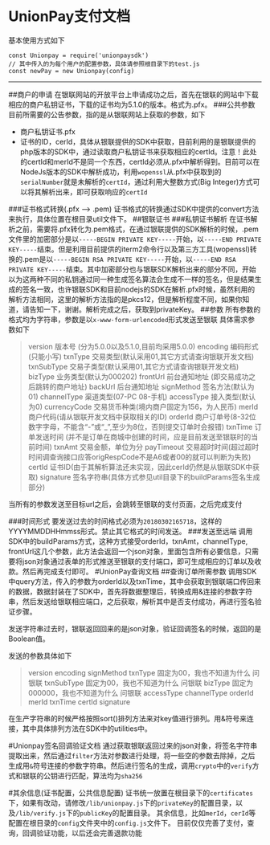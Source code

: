# UnionPay支付文档

基本使用方式如下
```
const Unionpay = require('unionpaysdk')
// 其中传入的为每个用户的配置参数，具体请参照根目录下的test.js
const newPay = new Unionpay(config)
```

------------------------------
##商户的申请
在银联网站的开放平台上申请成功之后，首先在银联的网站中下载相应的商户私钥证书，下载的证书均为5.1.0的版本。格式为.pfx。
###公共参数
目前所需要的公告参数，指的是从银联网站上获取的参数，如下
* 商户私钥证书.pfx
* 证书的ID，cerId，具体从银联提供的SDK中获取，目前利用的是银联提供的php版本的SDK中，通过读取商户私钥证书来获取相应的certId。注意！此处的certId和merId不是同一个东西，certId必须从.pfx中解析得到。目前可以在NodeJs版本的SDK中解析成功，利用```wopenssl```从.pfx中获取到的```serialNumber```就是未解析的```certId```，通过利用大整数方式(Big Integer)方式可以将其解析出来，即可获取响应的```certId```

###证书格式转换(.pfx --> .pem)
证书格式的转换通过SDK中提供的convert方法来执行，具体位置在根目录util文件下。
##银联证书
###私钥证书解析
在证书解析之前，需要将.pfx转化为.pem格式，在通过银联提供的SDK解析的时候，.pem文件里的加密部分是以```-----BEGIN PRIVATE KEY-----```开始，以```-----END PRIVATE KEY-----```结束。但是利用目前提供的iterm2命令行以及第三方工具(wopenssl)转换的.pem是以```-----BEGIN RSA PRIVATE KEY-----```开始，以```-----END RSA PRIVATE KEY-----```结束。其中加密部分也与银联SDK解析出来的部分不同，开始以为这两种不同的私钥通过同一种生成签名算法会生成不一样的签名，但是结果生成的签名一致，也许银联SDK和目前nodejs的SDK在解析.pfx时候，虽然利用的解析方法相同，这里的解析方法指的是pkcs12，但是解析程度不同，如果你知道，请告知一下，谢谢。解析完成之后，获取到privateKey。
##参数
所有参数的格式均为字符串，参数是以```x-www-form-urlencoded```形式发送至银联
具体需求参数如下
>version 版本号  (分为5.0.0以及5.1.0,目前均采用5.0.0)
>encoding 编码形式(只能小写)
>txnType 交易类型(默认采用01,其它方式请查询银联开发文档)
>txnSubType 交易子类型(默认采用01,其它方式请查询银联开发文档)
>bizType 业务类型(默认为000202)
>frontUrl 前台通知地址 (即交易成功之后跳转的商户地址)
>backUrl 后台通知地址
>signMethod 签名方法(默认为01)
>channelType 渠道类型(07-PC 08-手机)
>accessType 接入类型(默认为0)
>currencyCode 交易货币种类(境内商户固定为156，为人民币)
>merId 商户代码(请从银联开发文档中获取相关的ID)
>orderId 商户订单号(8-32位数字字母，不能含“-”或“_”,至少为8位，否则提交订单时会报错)
>txnTime 订单发送时间 (并不是订单在商城中创建的时间，应是目前发送至银联时的当前时间)
>txnAmt 交易金额，单位为分
>payTimeout 交易超时时间(超过超时时间调查询接口应答origRespCode不是A6或者00的就可以判断为失败)
>certId 证书ID(由于其解析算法还未实现，因此cerId仍然是从银联SDK中获取)
>signature 签名字符串(具体方式参见util目录下的buildParams签名生成部分)

当所有的参数发送至目标url之后，会跳转至银联的支付页面，之后完成支付


###时间形式
要发送过去的时间格式必须为```20180302165718```，这样的YYYYMMDDHHmmss形式。禁止其它格式的时间发送。
###发送至远端
调用SDK中的buildParams方式，这种方式接受orderId，txnAmt，channelType, frontUrl这几个参数，此方法会返回一个json对象，里面包含所有必要信息，只需要将json对象通过表单的形式推送至银联的支付端口，即可生成相应的订单以及收款。然后再完成支付即可。
#UnionPay查询文档
##查询订单所需参数
调用SDK中query方法，传入的参数为orderId以及txnTime，其中会获取到银联端口传回来的数据，数据封装在了SDK中，首先将数据整理后，转换成用&连接的参数字符串，然后发送给银联相应端口，之后获取，解析其中是否支付成功，再进行签名验证步骤。

发送字符串过去时，银联返回回来的是json对象，验证回调签名的时候，返回的是Boolean值。

发送的参数具体如下
> version 
> encoding
> signMethod
> txnType 固定为00，我也不知道为什么 问银联
> txnSubType 固定为00，我也不知道为什么 问银联
> bizType   固定为000000，我也不知道为什么 问银联
> accessType 
> channelType
> orderId
> merId
> txnTime
> certId
> signature

在生产字符串的时候严格按照sort()排列方法来对key值进行排列。用&符号来连接，其中具体排列方法在SDK中的utilities中。

#Unionpay签名回调验证文档
通过获取银联返回过来的json对象，将签名字符串提取出来，然后通过```filter```方法对参数进行处理，将一些空的参数去除掉，之后生成用```&```符号连接的参数字符串。然后进行签名的生成，调用```crypto```中的```verify```方式和银联的公钥进行匹配，算法均为```sha256```


#其余信息(证书配置，公共信息配置)
证书统一放置在根目录下的```certificates```下，如果有改动，请修改```/lib/unionpay.js```下的```privateKey```的配置目录，以及```/lib/verify.js```下的```publicKey```的配置目录。
其余信息，比如```merId```，```cerId```等配置在根目录的```config```文件夹中的```config.js```文件下。
目前仅仅完善了支付，查询，回调验证功能，以后还会完善退款功能





